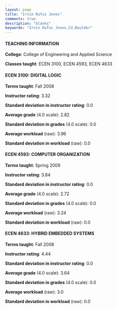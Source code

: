 ```yaml
---
layout: page
title: "Irvin Rufus Jones" 
comments: true
description: "blanks"
keywords: "Irvin Rufus Jones,CU,Boulder"
---
```

<head>
<script src="https://ajax.googleapis.com/ajax/libs/jquery/2.1.3/jquery.min.js"></script>
<script src="https://dl.dropboxusercontent.com/s/pc42nxpaw1ea4o9/highcharts.js?dl=0"></script>
<!-- <script src="../assets/js/highcharts.js"></script> -->
<style type="text/css">@font-face {
	font-family: "Bebas Neue";
	src: url(https://www.filehosting.org/file/details/544349/BebasNeue Regular.otf) format("opentype");
	}
	h1.Bebas { 
		font-family: "Bebas Neue", Verdana, Tahoma;
	}
</style>
</head>
	   
#### TEACHING INFORMATION

**College**: College of Engineering and Applied Science

**Classes taught**: ECEN 3100, ECEN 4593, ECEN 4633

#### ECEN 3100: DIGITAL LOGIC

**Terms taught**: Fall 2008

**Instructor rating**: 3.32

**Standard deviation in instructor rating**: 0.0

**Average grade** (4.0 scale): 2.82

**Standard deviation in grades** (4.0 scale): 0.0

**Average workload** (raw): 3.96

**Standard deviation in workload** (raw): 0.0

#### ECEN 4593: COMPUTER ORGANIZATION

**Terms taught**: Spring 2009

**Instructor rating**: 3.84

**Standard deviation in instructor rating**: 0.0

**Average grade** (4.0 scale): 2.72

**Standard deviation in grades** (4.0 scale): 0.0

**Average workload** (raw): 3.24

**Standard deviation in workload** (raw): 0.0

#### ECEN 4633: HYBRID EMBEDDED SYSTEMS

**Terms taught**: Fall 2008

**Instructor rating**: 4.44

**Standard deviation in instructor rating**: 0.0

**Average grade** (4.0 scale): 3.64

**Standard deviation in grades** (4.0 scale): 0.0

**Average workload** (raw): 3.0

**Standard deviation in workload** (raw): 0.0

